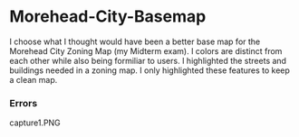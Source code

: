 # Morehead-City-Basemap
I choose what I thought would have been a better base map for the Morehead City Zoning Map (my Midterm exam). I 
colors are distinct from each other while also being formiliar to users. I highlighted the streets and buildings 
needed in a zoning map. I only highlighted these features to keep a clean map. 


### Errors
capture1.PNG
